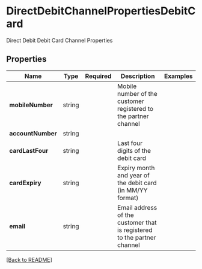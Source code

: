 # DirectDebitChannelPropertiesDebitCard

Direct Debit Debit Card Channel Properties

## Properties

| Name | Type | Required | Description | Examples |
|------------|:-------------:|:-------------:|-------------|:-------------:|
| **mobileNumber** | string |  | Mobile number of the customer registered to the partner channel | | |
**accountNumber** | string |  |  | | |
**cardLastFour** | string |  | Last four digits of the debit card | | |
**cardExpiry** | string |  | Expiry month and year of the debit card (in MM/YY format) | | |
**email** | string |  | Email address of the customer that is registered to the partner channel | | |



[[Back to README]](../../README.md)